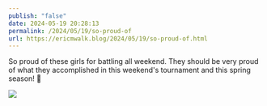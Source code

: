 ```yaml
---
publish: "false"
date: 2024-05-19 20:28:13
permalink: /2024/05/19/so-proud-of
url: https://ericmwalk.blog/2024/05/19/so-proud-of.html
---
```


So proud of these girls for battling all weekend. They should be very proud of what they accomplished in this weekend's tournament and this spring season! 🏒

![](https://ericmwalk.blog/uploads/2024/iceedge2024-3rdplace-4.jpeg)